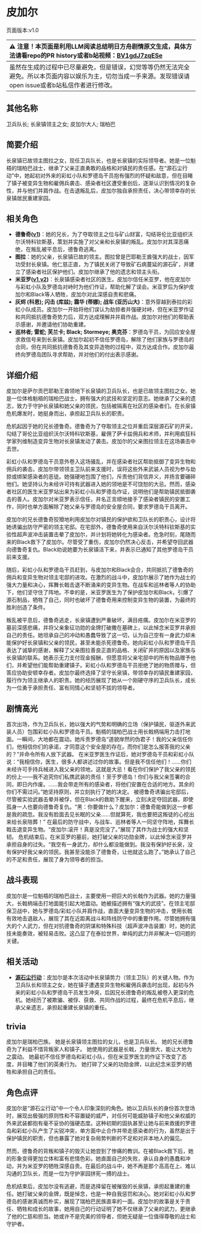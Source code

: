 # 皮加尔
页面版本:v1.0
 

| :warning: 注意！本页面是利用LLM阅读总结明日方舟剧情原文生成，具体方法请看repo的PR history或者b站视频：[BV1gdJ7zqESe](https://www.bilibili.com/video/BV1gdJ7zqESe/)         |
|:----------------------------|
| 虽然在生成的过程中已尽量避免，但是错误，幻觉等等仍然无法完全避免。所以本页面内容以娱乐为主，切勿当成一手来源。发现错误请open issue或者b站私信作者进行修改。|



## 其他名称
卫兵队长; 长泉镇领主之女; 皮加尔大人; 瑞柏巴
## 简要介绍
长泉镇已故领主图拉之女，现任卫兵队长，也是长泉镇的实际领导者。她是一位魁梧的瑞柏巴战士，继承了父亲正直勇敢的品格和对镇民的责任感。在“源石尘行动”中，她起初对外来的彩虹小队和罗德岛干员抱有强烈的怀疑和敌意，但在目睹了镇子被变异生物和雇佣兵袭击、感染者社区遭受重创后，逐渐认识到情况的复杂性，并与他们并肩作战。在击退叛乱后，皮加尔独自承担责任，决心带领幸存的长泉镇居民重建家园。
## 相关角色
-   **德鲁奇([v1](extended_char_de_lu_qi.md))**：她的兄长，为了夺取领主之位与矿山财富，勾结哥伦比亚组织沃尔沃特科钦斯基，策划并实施了对父亲和长泉镇的叛乱。皮加尔对其深恶痛绝，在叛乱被平息后，德鲁奇逃离。
-   **图拉**：她的父亲，长泉镇已故的领主。图拉曾是巴耶勒王酋强大的战士，因军功受封长泉镇。他仁慈正直，为了镇民关闭了导致矿石病蔓延的源石矿，并建立了感染者社区保护他们。皮加尔继承了他的遗志和领主头衔。
-   **米亚罗([v1](extended_char_mi_ya_luo.md),[v2](../char_v3/extended_char_mi_ya_luo.md))**：长泉镇感染者社区的医生。皮加尔信任米亚罗，他在皮加尔与彩虹小队及罗德岛对峙时为他们作证，帮助化解了误会。米亚罗后为保护皮加尔和Black等人牺牲，皮加尔对此深感自责和悲痛。
-   **灰烬 (科恩); 闪击 (库兹); 霜华 (蒂娜); 战车 (亚历山大)**：意外穿越到泰拉的彩虹小队成员。皮加尔一开始将他们误认为劫掠者并强硬对峙，但在米亚罗作证和共同抵抗德鲁奇势力后，双方达成理解并并肩作战。皮加尔对他们的帮助表示感谢，并邀请他们协助重建。
-   **巡林者; 雷蛇; 芙兰卡; Black; Stormeye; 奥克芬**：罗德岛干员，为回应安全屋求救信号来到长泉镇。皮加尔起初不信任罗德岛，解除了他们家族与罗德岛的合同，但在共同抵抗德鲁奇及其变异造物的过程中，双方达成合作。皮加尔最终向罗德岛团队寻求帮助，并对他们的付出表示感谢。
## 详细介绍
皮加尔是萨尔贡巴耶勒王酋领地下长泉镇的卫兵队长，也是已故领主图拉之女。她是一位体格魁梧的瑞柏巴战士，拥有强大的武技和坚定的意志。她继承了父亲的遗志，致力于守护长泉镇和她父亲的领民，包括被隔离在社区的感染者们。在长泉镇危机爆发时，她挺身而出，承担起卫兵队长的职责。

危机起因于她的兄长德鲁奇。德鲁奇为了夺取领主之位并重启深层源石矿的开采，勾结了哥伦比亚组织沃尔沃特科钦斯基，雇佣了萨卡兹佣兵和术师，并利用疯狂科学家列维制造变异生物对长泉镇发动了袭击。皮加尔的父亲图拉领主在这场袭击中去世。

彩虹小队和罗德岛干员意外卷入这场骚乱，并在感染者社区帮助抵御了变异生物和佣兵的袭击。皮加尔带领领主卫队前来支援时，误将这些外来武装人员视为参与劫掠或绑架感染者的恶徒。她强硬地包围了他们，斥责他们背信弃义，并扬言要碾碎他们。她坚持认为未经许可持有武器进入她的领地是不可饶恕的大忌。然而，感染者社区的医生米亚罗站出来为彩虹小队和罗德岛作证，说明他们是帮助镇民抵御袭击的善人。皮加尔对米亚罗表示信任，并名正言顺地接手了感染者镇民的安置工作，同时也单方面解除了她父亲与罗德岛的安全屋合同，要求罗德岛干员离开。

皮加尔的兄长德鲁奇狡猾地利用皮加尔对镇民的保护欲和卫队长的职责心，设计将她诱骗出防守严密的领主宅邸。在宅邸外，德鲁奇使用来自沃尔沃特科钦斯基的实验性超声波冲击装置击晕了皮加尔，并计划将她转化为感染者。危急时刻，尾随而来的Black救下了皮加尔。尽管受了重伤，皮加尔仍然决心反击，并希望夺回武器向德鲁奇复仇。Black劝说她要为长泉镇活下来，并表示已通知了其他罗德岛干员前来支援。

随后，彩虹小队和罗德岛干员赶到，与皮加尔和Black会合，共同抵抗了德鲁奇的佣兵和变异生物对领主宅邸的进攻。在激烈的战斗中，皮加尔展示了她作为战士的强大力量和决心，挥舞长戟击退不断涌来的变异生物。在战车和巡林者等人的协助下，他们坚守住了阵地。不幸的是，米亚罗医生为了保护皮加尔和Black，引爆了源石制品，牺牲了自己，同时也破坏了德鲁奇用来控制变异生物的装置，为最终的胜利创造了条件。

叛乱被平息后，德鲁奇逃走，长泉镇遭到严重破坏，满目疮痍。皮加尔在米亚罗的墓前深感悲痛，并将父亲象征功勋的金牌打破撒在墓碑上，以此悼念米亚罗并承担自己的责任。她坦承自己的冲动和愚蠢导致了这一切，认为自己空有一身武力却未能保护好长泉镇和父亲的领民，甚至未能杀死德鲁奇。她向彩虹小队和罗德岛干员表达了诚挚的感谢，解释了父亲图拉善良正直的品格、关闭矿井的原因以及家族与长泉镇的联系。她表示无力支付现金报酬，但愿意将父亲宅邸中的所有物品赠予他们，并希望他们能帮助重建镇子。彩虹小队和罗德岛干员拒绝了她的物质赠与，但答应协助安顿幸存者。皮加尔最终选择了坚守长泉镇，带领幸存的镇民重建家园，履行作为领主继承人的职责。她的经历展现了她从一个刚硬守序的卫兵队长，成长为一位勇于承担责任、富有同情心和坚韧不拔的领导者。
## 剧情高光
首次出场，作为卫兵队长，她以强大的气势和明确的立场（保护镇民，驱逐外来武装人员）包围彩虹小队和罗德岛干员。魁梧的瑞柏巴战士用长戟柄端用力击打地面。一瞬间，大地都在震动。她斥责罗德岛“道貌岸然的伪君子！我的父亲信任你们，他相信你们的承诺，才同意这个安全屋的存在。而你们是怎么报答我的父亲的？”并命令所有人放下武器。
在米亚罗医生作证后，她对罗德岛干员和彩虹小队说：“我相信你，医生，很多人都讲述过你的故事。但是我不信任他们！......你们未经许可手持兵械进入我父亲的领地，这就是大忌！看在你们保护了我父亲的领民的份上——我不追究你们私携武装的责任！至于罗德岛！你们与我父亲签署的合同，即日内作废。......我会带走所有的感染者，将他们安置在合适的地方。其余的你们不需过问。”她坚持原则，并立刻执行了她的决定。
被德鲁奇诱骗出宅邸后，尽管被实验武器击晕并被俘，但在Black的救助下醒来，立刻决定夺回武器，即使孤身一人也要向德鲁奇复仇。“黑：你要做什么？皮加尔：德鲁奇能做到这一步都是我的疏忽。我没有脸面去见长眠的父亲......但就算死，我也要把这叛徒的心挖出来给长泉陪葬！”
在最后的防守战中，与战车、巡林者等人一同坚守阵地，挥舞长戟击退变异生物。“皮加尔:滚开！真是没完没了。”展现了其作为战士的强大和坚韧。
危机结束后，在米亚罗的墓前，她打破父亲的功勋金牌，以此悼念米亚罗并承担自身的过失。“我空有一身武力，却什么都没能做到。我没有保护好长泉，没有保护好我父亲的领民。我甚至没能杀了德鲁奇，让他就这么跑了。”她承认了自己的不足和责任，展现了身为领导者的担当。
## 战斗表现
皮加尔是一位魁梧的瑞柏巴战士，主要使用一把巨大的长戟作为武器。她的力量强大，长戟柄端击打地面能引起大地震动。她被描述拥有“强大的武技”。在领主宅邸保卫战中，她与罗德岛/彩虹小队并肩作战，直面大量变异生物的冲击，使用长戟有效地击退敌人，展现了其在近距离战斗和阵线防守中的重要作用。尽管她拥有强大的个人武力，但在对抗德鲁奇的阴谋和特殊科技（超声波冲击装置）时，她的武技未能奏效，被轻易击败。这凸显了在泰拉世界，单纯的武力并非解决一切问题的关键。
## 相关活动
-   **[源石尘行动](../stories/act17d0.md)**：皮加尔是本次活动中长泉镇势力（领主卫队）的关键人物。作为卫兵队长和领主之女，她在镇子遭遇变异生物和雇佣兵袭击时出现，起初与外来的彩虹小队和罗德岛干员发生冲突，后因兄长德鲁奇的叛乱被卷入更深的危机。她经历了被欺骗、被俘、获救、共同作战的过程，最终在危机平息后，继承父亲遗志，承担起重建长泉镇的重任。
## trivia
皮加尔是瑞柏巴族。
她是长泉镇领主图拉的女儿，也是卫兵队长。
她的兄长德鲁奇为了利益不惜背叛家人和镇子。
她使用的武器是长戟，力量很大，能让大地为之震动。
她最初不信任罗德岛和彩虹小队，但在米亚罗医生的作证下改变了态度，并目睹了他们的英勇行为。
她打碎了父亲的功勋金牌，以此纪念米亚罗的牺牲和承担自己的责任。
## 角色点评
皮加尔是“源石尘行动”中一个令人印象深刻的角色。她以卫兵队长的身份首次登场时，展现出极强的原则性和不容置疑的威严，对任何可能威胁镇子和他父亲权威的外来武装都抱有毫不妥协的强硬态度。这种初期的固执甚至让她与前来救援的罗德岛和彩虹小队产生了尖锐冲突，单方面中止合作并带走感染者的行为，虽然是出于保护镇民的职责，但也暴露了她对复杂局势判断的不足和对非本地人的偏见。

然而，德鲁奇的背叛和镇子的毁灭让她尝到了惨痛的教训。在被Black救下后，她的形象变得更加立体和富有悲情色彩。她直面自己的失败，承认自身的愚蠢和冲动，并为米亚罗的牺牲深感自责。在最后的战斗中，她不再是那个高高在上、难以沟通的卫队长，而是一位为守护家园拼死一搏的战士。

危机结束后，皮加尔没有逃避，而是选择留在被摧毁的长泉镇，承担起重建的重任。她打破父亲的金牌，既是悼念，也是一种自我惩罚和决心。她对彩虹小队和罗德岛的感谢真诚而朴实，展现了瑞柏巴民族直率的一面。皮加尔的故事是关于责任、牺牲和成长的故事，她用自己的行动证明了她不仅继承了父亲的武力，更继承了他的仁慈和担当。她或许不是完美的领导者，但她无疑是一位值得尊敬的战士和守护者。